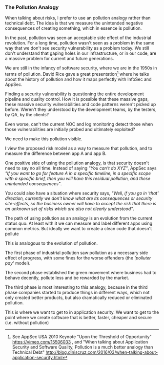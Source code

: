 ### The Pollution Analogy

When talking about risks, I prefer to use an pollution analogy rather than technical debt. The idea is that we measure the unintended negative consequences of creating something, which in essence is pollution.

In the past, pollution was seen an acceptable side effect of the industrial revolution. For a long time, pollution wasn't seen as a problem in the same way that we don't see security vulnerability as a problem today. We still don't understand that gaping holes in our infrastructure, or in our code, are a massive problem for current and future generations.

We are still in the infancy of software security, where we are in the 1950s in terms of pollution. David Rice gave a great presentation[^david-rice-pollution] where he talks about the history of pollution and how it maps perfectly with InfoSec and AppSec.

Finding a security vulnerability is questioning the entire development pipeline and quality control. How it is possible that these massive gaps, these massive security vulnerabilities and code patterns weren't picked up before. Weren't they understood by the development teams, by the testers, by QA, by the clients?

Even worse, can't the current NOC and log monitoring detect those when those vulnerabilities are initially probed and ultimately exploited?

We need to make this pollution visible.

I view the proposed risk model as a way to measure that pollution, and to measure the difference between app A and app B.

One positive side of using the pollution analogy, is that security doesn't need to say no all time. Instead of saying _"You can't do XYZ"_, AppSec says _"If you want to go for feature A in a specific timeline, in a specific scope with a specific brief, then you will have this residual pollution, and these unintended consequences"_.  

You could also have a situation where security says, _"Well, if you go in 'that' direction, currently we don't know what are its consequences or security site-effects, so the business owner will have to accept the risk that there is an unknown set of risks which are also not clearly understood"_.

The path of using pollution as an analogy is an evolution from the current status quo. At least with it we can measure and label different apps using common metrics. But ideally we want to create a clean code that doesn't pollute

This is analogous to the evolution of pollution.

The first phase of industrial pollution saw pollution as a necessary side effect of progress, with some fines for the worse offenders (the _'polluter pay'_ model).

The second phase established the green movement where business had to behave decently, pollute less and be rewarded by the market.

The third phase is most interesting to this analogy, because in the third phase companies started to produce things in different ways, which not only created better products, but also dramatically reduced or eliminated pollution.

This is where we want to get to in application security. We want to get to the point where we create software that is better, faster, cheaper and secure (i.e. without pollution)


[^david-rice-pollution]: See AppSec USA 2010 Keynote "Upon the Threshold of Opportunity" https://vimeo.com/15506033 , and "When talking about Application Security and Software Quality, Pollution is a much better analogy than Technical Debt" http://blog.diniscruz.com/2016/03/when-talking-about-application-security.html  
